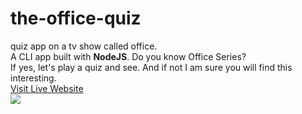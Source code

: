 # the-office-quiz
quiz app on a tv show called office.
<br>
A CLI app built with <strong>NodeJS</strong>. Do you know Office Series?
<br>
If yes, let's play a quiz and see. And if not I am sure you will find this interesting.
<br>
<a href="https://replit.con/@arpitashrivast1/the-office?embed=true">Visit Live Website</a>
<br>
<img src="https://encrypted-tbn0.gstatic.com/images?q=tbn:ANd9GcSIkwlB8Hi2ECq69PKKXERqz4Cty-6Djp3dRg&usqp=CAU" />
